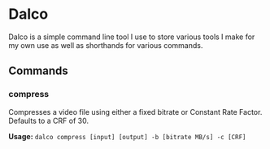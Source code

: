 # Dalco
Dalco is a simple command line tool I use to store various tools I make for my
own use as well as shorthands for various commands.

## Commands
### compress
Compresses a video file using either a fixed bitrate or Constant Rate Factor. Defaults to a CRF of 30.

**Usage:** `dalco compress [input] [output] -b [bitrate MB/s] -c [CRF]`
